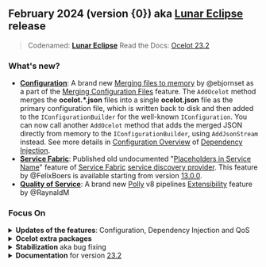 ## February 2024 (version {0}) aka [Lunar Eclipse](https://www.timeanddate.com/eclipse/lunar/2024-march-25) release
> Codenamed: **[Lunar Eclipse](https://www.bing.com/search?q=Lunar+Eclipse+2024)**
> Read the Docs: [Ocelot 23.2](https://ocelot.readthedocs.io/en/23.2.0/)

### What's new?

- **[Configuration](https://ocelot.readthedocs.io/en/latest/features/configuration.html)**: A brand new [Merging files to memory](https://ocelot.readthedocs.io/en/23.2.0/features/configuration.html#merging-files-to-memory) by @ebjornset as a part of the [Merging Configuration Files](https://ocelot.readthedocs.io/en/23.2.0/features/configuration.html#merging-configuration-files) feature.
  The `AddOcelot` method merges the **ocelot.*.json** files into a single **ocelot.json** file as the primary configuration file, which is written back to disk and then added to the `IConfigurationBuilder` for the well-known `IConfiguration`. You can now call another `AddOcelot` method that adds the merged JSON directly from memory to the `IConfigurationBuilder`, using `AddJsonStream` instead.
  See more details in [Configuration Overview](https://ocelot.readthedocs.io/en/23.2.0/features/dependencyinjection.html#configuration-overview) of [Dependency Injection](https://ocelot.readthedocs.io/en/23.2.0/features/dependencyinjection.html).
- **[Service Fabric](https://ocelot.readthedocs.io/en/latest/features/servicefabric.html)**: Published old undocumented "[Placeholders in Service Name](https://ocelot.readthedocs.io/en/23.2.0/features/servicefabric.html#placeholders-in-service-name)" feature of [Service Fabric](https://ocelot.readthedocs.io/en/23.2.0/features/servicefabric.html) [service discovery provider](https://ocelot.readthedocs.io/en/23.2.0/search.html?q=ServiceDiscoveryProvider).
  This feature by @FelixBoers is available starting from version [13.0.0](https://github.com/ThreeMammals/Ocelot/releases/tag/13.0.0).
- **[Quality of Service](https://ocelot.readthedocs.io/en/latest/features/qualityofservice.html)**: A brand new [Polly](https://github.com/App-vNext/Polly) v8 pipelines [Extensibility](https://ocelot.readthedocs.io/en/23.2.0/features/qualityofservice.html#extensibility) feature by @RaynaldM

### Focus On

<details>
  <summary><b>Updates of the features</b>: Configuration, Dependency Injection and QoS</summary>
 
  - [Configuration](https://ocelot.readthedocs.io/en/latest/features/configuration.html): New [Merging files to memory](https://ocelot.readthedocs.io/en/23.2.0/features/configuration.html#merging-files-to-memory) feature by @ebjornset
  - [Dependency Injection](https://ocelot.readthedocs.io/en/latest/features/dependencyinjection.html): Added new overloaded [AddOcelot methods](https://ocelot.readthedocs.io/en/23.2.0/features/dependencyinjection.html#addocelot-method) by @ebjornset
  - [Quality of Service](https://ocelot.readthedocs.io/en/latest/features/qualityofservice.html): Support of new [Polly](https://github.com/App-vNext/Polly) v8 syntax and new [Extensibility](https://ocelot.readthedocs.io/en/23.2.0/features/qualityofservice.html#extensibility) feature by @RaynaldM
</details>

<details>
  <summary><b>Ocelot extra packages</b></summary>

  - [Ocelot.Provider.Polly](https://www.nuget.org/packages/Ocelot.Provider.Polly): Support of new [Polly](https://github.com/App-vNext/Polly) v8 syntax.
    *Polly* [8.0+](https://github.com/App-vNext/Polly/releases) versions introduced the concept of [resilience pipelines](https://www.pollydocs.org/pipelines/).
    All [AddPolly extensions](https://github.com/ThreeMammals/Ocelot/blob/develop/src/Ocelot.Provider.Polly/OcelotBuilderExtensions.cs) have been automatically migrated from **v7** to **v8**.
    Please note that older **v7** extensions are marked with the `[Obsolete]` attribute and renamed using the `V7` suffix. And the old **v7** implementation has been moved to the [v7 namespace](https://github.com/ThreeMammals/Ocelot/tree/develop/src/Ocelot.Provider.Polly/v7).
    See more details in [Polly v7 vs v8](https://ocelot.readthedocs.io/en/23.2.0/features/qualityofservice.html#polly-v7-vs-v8) section of [Quality of Service](https://ocelot.readthedocs.io/en/23.2.0/features/qualityofservice.html) chapter.
</details>

<details>
  <summary><b>Stabilization</b> aka bug fixing</summary>

  - [683](https://github.com/ThreeMammals/Ocelot/issues/683) by PR [1927](https://github.com/ThreeMammals/Ocelot/pull/1927)
    [New rules](https://github.com/search?q=repo%3AThreeMammals%2FOcelot+IsPlaceholderNotDuplicatedIn+IsUpstreamPlaceholderDefinedInDownstream+IsDownstreamPlaceholderDefinedInUpstream&type=code) have been added to Ocelot's configuration validation logic to find duplicate placeholders in path templates.
    See more in the [FileConfigurationFluentValidator](https://github.com/search?q=repo%3AThreeMammals%2FOcelot%20FileConfigurationFluentValidator&type=code) class. Thanks to @AlyHKafoury!
  - [1518](https://github.com/ThreeMammals/Ocelot/issues/1518) hotfix by PR [1986](https://github.com/ThreeMammals/Ocelot/pull/1986)
    Using the default `IServiceCollection` [DI extensions](https://github.com/ThreeMammals/Ocelot/blob/develop/src/Ocelot/DependencyInjection/ServiceCollectionExtensions.cs) to register Ocelot services resulted in the `ServiceCollection` provider being forced to be created by calling `BuildServiceProvider()`.
    This resulted in problems with dependency injection libraries, or worse, causing the Ocelot app to crash!
    See more in the [ServiceCollectionExtensions](https://github.com/search?q=repo%3AThreeMammals%2FOcelot+ServiceCollectionExtensions&type=code) class. Thanks to @ArwynFr!
  - See [all bugs](https://github.com/ThreeMammals/Ocelot/issues?q=is%3Aissue+is%3Aclosed+label%3Abug+milestone%3AFebruary%2724) of the [February'24](https://github.com/ThreeMammals/Ocelot/milestone/5) milestone
</details>

<details>
  <summary><b>Documentation</b> for version <a href="https://ocelot.readthedocs.io/en/23.2.0/">23.2</a></summary>

  - [Configuration](https://ocelot.readthedocs.io/en/23.2.0/features/configuration.html)
  - [Dependency Injection](https://ocelot.readthedocs.io/en/23.2.0/features/dependencyinjection.html)
  - [Quality of Service](https://ocelot.readthedocs.io/en/23.2.0/features/qualityofservice.html)
  - [Service Fabric](https://ocelot.readthedocs.io/en/23.2.0/features/servicefabric.html)
</details>
